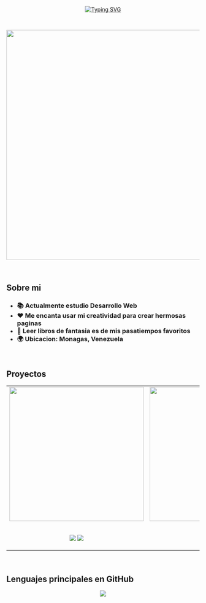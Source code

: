 <p align="center"><a href="https://git.io/typing-svg"><img src="https://readme-typing-svg.demolab.com?font=Roboto&weight=700&size=30&duration=4000&pause=500&color=EB6262&center=true&vCenter=true&multiline=true&repeat=false&width=510&height=120&lines=Bienvenido+a+mi+perfil!+%F0%9F%91%8B%F0%9F%8F%BB;Me+llamo+Alejandra+Diaz;Desarrolladora+Web+" alt="Typing SVG" /></a></p>
<br>
<p align="center">
    <img width="600px" src="https://thumbs.gfycat.com/JauntyScrawnyKitten-size_restricted.gif" alt="">
</p>
<br>
<h2>Sobre mi</h2>
<h3>
    <ul>
        <li>📚 Actualmente estudio Desarrollo Web</li>
        <li>❤ Me encanta usar mi creatividad para crear hermosas paginas</li>
        <li>📖 Leer libros de fantasia es de mis pasatiempos favoritos</li>
        <li>🌍 Ubicacion: Monagas, Venezuela</li>
    </ul>
</h3>
<br>
<h2>Proyectos</h2>
<table align="center">
    <tr>
        <td valign="center">
            <img width="350px" src="https://raw.githubusercontent.com/alejandra-diaz9/Clon-netflix/main/imagenes/Captura%20de%20pantalla%202023-02-15%20224255.jpg.png" alt="">
           <p align="center"><br><a align="center" href="https://github.com/alejandra-diaz9/Clon-netflix"><img src="https://img.shields.io/static/v1?label=Codigo&message=NETFLIX&color=purple&style=flat&logo=github&logo-color=white"/></a>
            <a align="center" href="https://alejandra-diaz9.github.io/Clon-netflix/"><img src="https://img.shields.io/static/v1?label=Visitar&message=NETFLIX&color=purple&style=flat&logo=github&logo-color=white"/></a></p>
        </td>
        <td>
            <img width="350px" src="https://raw.githubusercontent.com/alejandra-diaz9/Cronometro/main/cronometro2.png" alt="">
           <p align="center"><br><a align="center" href="https://github.com/alejandra-diaz9/Cronometro"><img src="https://img.shields.io/static/v1?label=Codigo&message=CRONOMETRO&color=purple&style=flat&logo=github&logo-color=white"/></a>
            <a align="center" href="https://alejandra-diaz9.github.io/Cronometro/"><img src="https://img.shields.io/static/v1?label=Visitar&message=CRONOMETRO&color=purple&style=flat&logo=github&logo-color=white"/></a></p>
        </td>
    </tr>
</table>
<br>
<h2>Lenguajes principales en GitHub</h2>
<p align="center"><img src="https://github-readme-stats.vercel.app/api/top-langs/?username=ale-mar9&theme=material-palenight&custom_title=Lenguajes%20mas%20usados&card_width=400"></p>
